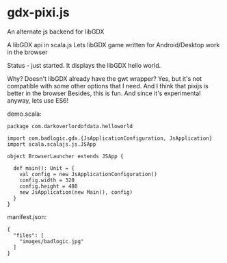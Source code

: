 # gdx-pixi.js

An alternate js backend for libGDX

A libGDX api in scala.js 
Lets libGDX game written for Android/Desktop work in the browser

Status - just started. It displays the libGDX hello world.

Why? Doesn't libGDX already have the gwt wrapper?
Yes, but it's not compatible with some other options that I need.
And I think that pixijs is better in the browser
Besides, this is fun. And since it's experimental anyway, lets use ES6!

demo.scala:
```
package com.darkoverlordofdata.helloworld

import com.badlogic.gdx.{JsApplicationConfiguration, JsApplication}
import scala.scalajs.js.JSApp

object BrowserLauncher extends JSApp {

  def main(): Unit = {
    val config = new JsApplicationConfiguration()
    config.width = 320
    config.height = 480
    new JsApplication(new Main(), config)
  }
}
```

manifest.json:
```
{
  "files": [
    "images/badlogic.jpg"
  ]
}
```